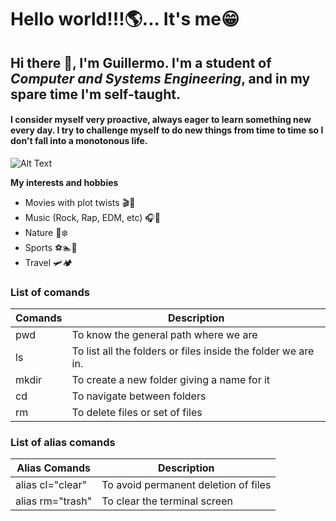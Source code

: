# Hello world!!!🌎...  It's me😁

## Hi there 👋, I'm Guillermo. I'm a student of *Computer and Systems Engineering*, and in my spare time I'm self-taught.
#### I consider myself very proactive, always eager to learn something new every day. I try to challenge myself to do new things from time to time so I don't fall into a monotonous life.
 

![Alt Text](https://64.media.tumblr.com/1e00832682b54c0a74cb76745a1c97e0/tumblr_p0pkt5RNWE1r7jvayo7_540.gif)

**My interests and hobbies**

- Movies with plot twists 🎬🤯
- Music (Rock, Rap, EDM, etc) 🎧🎸
- Nature 🌱❄️
- Sports ⚽🏊🏀
- Travel 🛩️🏕️

### List of comands

| Comands | Description |
| ----------- | ----------- |
| pwd   | To know the general path where we are |
| ls    | To list all the folders or files inside the folder we are in.|
| mkdir | To create a new folder giving a name for it|
| cd    | To navigate between folders|
| rm    | To delete files or set of files|


### List of alias comands

| Alias Comands | Description |
| ----------- | ----------- |
| alias cl="clear"   | To avoid permanent deletion of files |
| alias rm="trash"   | To clear the terminal screen|

